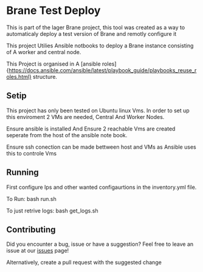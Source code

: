 #  Brane Test Deploy

This is part of the lager Brane project, this tool was created as a way to automaticaly deploy a test version of Brane and remotly configure it 

This project Utilies Ansible notbooks to deploy a Brane instance consisting of A worker and central node.

This Project is organised in A [ansible roles]{https://docs.ansible.com/ansible/latest/playbook_guide/playbooks_reuse_roles.html} structure.  


## Setip
This project has only been tested on Ubuntu linux Vms. In order to set up this enviroment 2 VMs are needed, Central And Worker Nodes.

Ensure ansible is installed And Ensure 2 reachable Vms are created seperate from the host of the ansible note book. 

Ensure ssh conection can be made bettween host and VMs as Ansible uses this to controle Vms



## Running

First configure Ips and other wanted configaurtions in the inventory.yml file.

To Run: bash run.sh

To just retrive logs: bash get_logs.sh


## Contributing
Did you encounter a bug, issue or have a suggestion? Feel free to leave an issue at our [issues](https://github.com/epi-project/brane-ide) page!

Alternatively, create a pull request with the suggested change